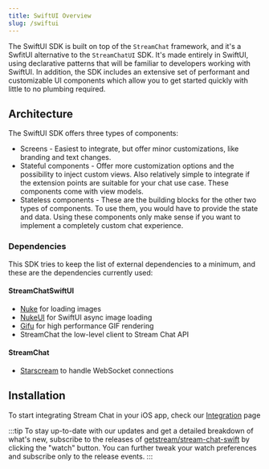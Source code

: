 ```yaml
---
title: SwiftUI Overview
slug: /swiftui
---
```


The SwiftUI SDK is built on top of the `StreamChat` framework, and it's a SwfitUI alternative to the `StreamChatUI` SDK. It's made entirely in SwiftUI, using declarative patterns that will be familiar to developers working with SwiftUI. In addition, the SDK includes an extensive set of performant and customizable UI components which allow you to get started quickly with little to no plumbing required.

## Architecture

The SwiftUI SDK offers three types of components:

- Screens - Easiest to integrate, but offer minor customizations, like branding and text changes.
- Stateful components - Offer more customization options and the possibility to inject custom views. Also relatively simple to integrate if the extension points are suitable for your chat use case. These components come with view models.
- Stateless components - These are the building blocks for the other two types of components. To use them, you would have to provide the state and data. Using these components only make sense if you want to implement a completely custom chat experience.

### Dependencies

This SDK tries to keep the list of external dependencies to a minimum, and these are the dependencies currently used:

#### StreamChatSwiftUI

- [Nuke](https://github.com/kean/Nuke) for loading images
- [NukeUI](https://github.com/kean/NukeUI) for SwiftUI async image loading  
- [Gifu](hhttps://github.com/kaishin/Gifu) for high performance GIF rendering
- StreamChat the low-level client to Stream Chat API

#### StreamChat

- [Starscream](https://github.com/daltoniam/Starscream) to handle WebSocket connections

## Installation

To start integrating Stream Chat in your iOS app, check our [Integration](../basics/integration) page


:::tip
To stay up-to-date with our updates and get a detailed breakdown of what's new, subscribe to the releases of [getstream/stream-chat-swift](https://github.com/GetStream/stream-chat-swiftui/releases) by clicking the "watch" button. You can further tweak your watch preferences and subscribe only to the release events.
:::
